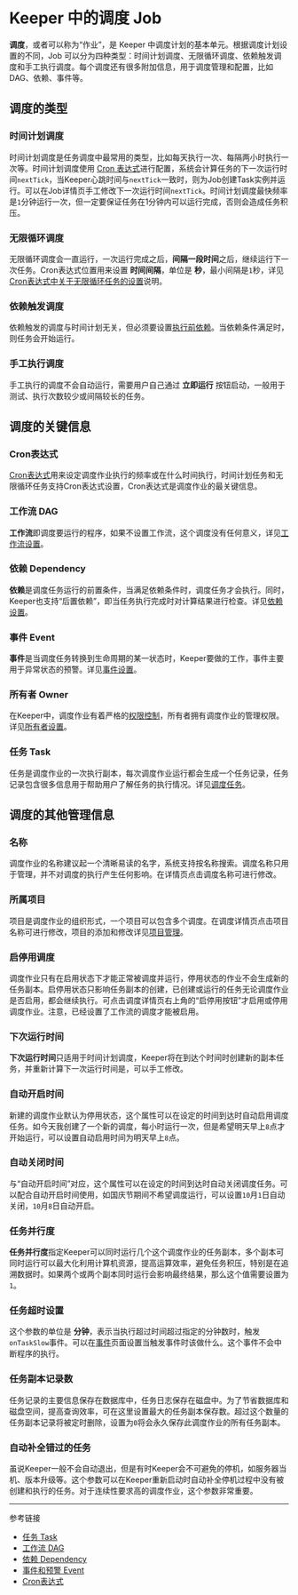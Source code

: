 # Keeper 中的调度 Job

**调度**，或者可以称为“作业”，是 Keeper 中调度计划的基本单元。根据调度计划设置的不同，Job 可以分为四种类型：时间计划调度、无限循环调度、依赖触发调度和手工执行调度。每个调度还有很多附加信息，用于调度管理和配置，比如 DAG、依赖、事件等。

## 调度的类型

### 时间计划调度

时间计划调度是任务调度中最常用的类型，比如每天执行一次、每隔两小时执行一次等。时间计划调度使用 [Cron 表达式](/keeper/cron.md)进行配置，系统会计算任务的下一次运行时间`nextTick`，当Keeper心跳时间与`nextTick`一致时，则为Job创建Task实例并运行。可以在Job详情页手工修改下一次运行时间`nextTick`。时间计划调度最快频率是`1`分钟运行一次，但一定要保证任务在1分钟内可以运行完成，否则会造成任务积压。


### 无限循环调度

无限循环调度会一直运行，一次运行完成之后，**间隔一段时间**之后，继续运行下一次任务。Cron表达式位置用来设置 **时间间隔**，单位是 **秒**，最小间隔是`1`秒，详见[Cron表达式中关于无限循环任务的设置](/keeper/cron.md)说明。

### 依赖触发调度

依赖触发的调度与时间计划无关，但必须要设置[执行前依赖](/keeper/dependency.md)。当依赖条件满足时，则任务会开始运行。

### 手工执行调度

手工执行的调度不会自动运行，需要用户自己通过 **立即运行** 按钮启动，一般用于测试、执行次数较少或间隔较长的任务。

## 调度的关键信息

### Cron表达式

[Cron表达式](/keeper/cron.md)用来设定调度作业执行的频率或在什么时间执行，时间计划任务和无限循环任务支持Cron表达式设置，Cron表达式是调度作业的最关键信息。

### 工作流 DAG

**工作流**即调度要运行的程序，如果不设置工作流，这个调度没有任何意义，详见[工作流设置](/keeper/dag.md)。

### 依赖 Dependency

**依赖**是调度任务运行的前置条件，当满足依赖条件时，调度任务才会执行。同时，Keeper也支持“后置依赖”，即当任务执行完成时对计算结果进行检查。详见[依赖设置](/keeper/dependency.md)。

### 事件 Event

**事件**是当调度任务转换到生命周期的某一状态时，Keeper要做的工作，事件主要用于异常状态的预警。详见[事件设置](/keeper/event.md)。

### 所有者 Owner

在Keeper中，调度作业有着严格的[权限控制](/keeper/rule.md)，所有者拥有调度作业的管理权限。详见[所有者设置](/keeper/owner.md)。

### 任务 Task

任务是调度作业的一次执行副本，每次调度作业运行都会生成一个任务记录，任务记录包含很多信息用于帮助用户了解任务的执行情况。详见[调度任务](/keeper/task.md)。

## 调度的其他管理信息

### 名称

调度作业的名称建议起一个清晰易读的名字，系统支持按名称搜索。调度名称只用于管理，并不对调度的执行产生任何影响。在详情页点击调度名称可进行修改。

### 所属项目

项目是调度作业的组织形式，一个项目可以包含多个调度。在调度详情页点击项目名称可进行修改，项目的添加和修改详见[项目管理](/keeper/project.md)。

### 启停用调度

调度作业只有在启用状态下才能正常被调度并运行，停用状态的作业不会生成新的任务副本。启停用状态只影响任务副本的创建，已创建或运行的任务无论调度作业是否启用，都会继续执行。可点击调度详情页右上角的“启停用按钮”才启用或停用调度作业。注意，已经设置了工作流的调度才能被启用。

### 下次运行时间

**下次运行时间**只适用于时间计划调度，Keeper将在到达个时间时创建新的副本任务，并重新计算下一次运行时间是，可以手工修改。

### 自动开启时间

新建的调度作业默认为停用状态，这个属性可以在设定的时间到达时自动启用调度任务。如今天我创建了一个新的调度，每小时运行一次，但是希望明天早上`8`点才开始运行，可以设置自动启用时间为明天早上`8`点。

### 自动关闭时间

与“自动开启时间”对应，这个属性可以在设定的时间到达时自动关闭调度任务。可以配合自动开启时间使用，如国庆节期间不希望调度运行，可以设置`10`月`1`日自动关闭，`10`月`8`日自动开启。

### 任务并行度

**任务并行度**指定Keeper可以同时运行几个这个调度作业的任务副本，多个副本可同时运行可以最大化利用计算机资源，提高运算效率，避免任务积压，特别是在追溯数据时。如果两个或两个副本同时运行会影响最终结果，那么这个值需要设置为`1`。

### 任务超时设置

这个参数的单位是 **分钟**，表示当执行超过时间超过指定的分钟数时，触发`onTaskSlow`事件。可以在[事件](/keeper/event.md)页面设置当触发事件时该做什么。这个事件不会中断程序的执行。

### 任务副本记录数

任务记录的主要信息保存在数据库中，任务日志保存在磁盘中。为了节省数据库和磁盘空间，提高查询效率，可在这里设置最大的任务副本保存数。超过这个数量的任务副本记录将被定时删除，设置为`0`将会永久保存此调度作业的所有任务副本。

### 自动补全错过的任务

虽说Keeper一般不会自动退出，但是有时Keeper会不可避免的停机，如服务器当机、版本升级等。这个参数可以在Keeper重新启动时自动补全停机过程中没有被创建和执行的任务。对于连续性要求高的调度作业，这个参数非常重要。


---
参考链接

* [任务 Task](/keeper/task.md)
* [工作流 DAG](/keeper/dag.md)
* [依赖 Dependency](/keeper/dependency.md)
* [事件和预警 Event](/keeper/event.md)
* [Cron表达式](/keeper/cron.md)